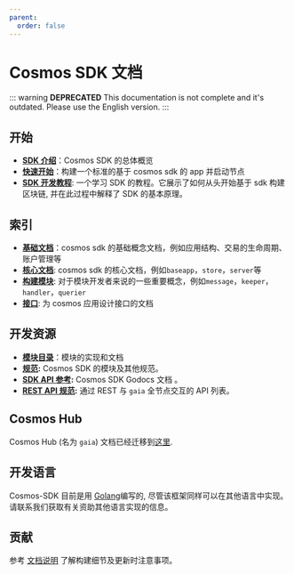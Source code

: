```yaml
---
parent:
  order: false
---
```


# Cosmos SDK 文档

::: warning
**DEPRECATED**
This documentation is not complete and it's outdated. Please use the English version.
:::


## 开始

- **[SDK 介绍](./intro/README.md)**：Cosmos SDK 的总体概览
- **[快速开始](./using-the-sdk/quick-start.md)**：构建一个标准的基于 cosmos sdk 的 app 并启动节点
- **[SDK 开发教程](https://github.com/cosmos/sdk-application-tutorial)**: 一个学习 SDK 的教程。它展示了如何从头开始基于 sdk 构建区块链, 并在此过程中解释了 SDK 的基本原理。

## 索引

- **[基础文档](./basics/)**：cosmos sdk 的基础概念文档，例如应用结构、交易的生命周期、账户管理等
- **[核心文档](./core/)**: cosmos sdk 的核心文档，例如`baseapp`，`store`，`server`等
- **[构建模块](./building-modules/)**: 对于模块开发者来说的一些重要概念，例如`message`，`keeper`，`handler`，`querier`
- **[接口](./run-node/)**: 为 cosmos 应用设计接口的文档

## 开发资源

- **[模块目录](../../x/)**：模块的实现和文档
- **[规范](./spec/):** Cosmos SDK 的模块及其他规范。
- **[SDK API 参考](https://godoc.org/github.com/cosmos/cosmos-sdk):** Cosmos SDK Godocs 文档 。
- **[REST API 规范](https://cosmos.network/rpc/):** 通过 REST 与 `gaia` 全节点交互的 API 列表。

## Cosmos Hub

Cosmos Hub (名为 `gaia`) 文档已经迁移到[这里](https://github.com/cosmos/gaia/tree/master/docs).

## 开发语言

Cosmos-SDK 目前是用 [Golang](https://golang.org/)编写的, 尽管该框架同样可以在其他语言中实现。请联系我们获取有关资助其他语言实现的信息。

## 贡献

参考 [文档说明](https://github.com/cosmos/cosmos-sdk/blob/master/docs/DOCS_README.md) 了解构建细节及更新时注意事项。
